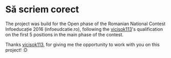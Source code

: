 # Să scriem corect

The project was build for the Open phase of the Romanian National Contest Infoeducație 2016 (infoeudcatie.ro), following the [vicisok113](https://github.com/vicisok113)'s qualification on the first 5 positions in the main phase of the contest.

Thanks [vicisok113](https://github.com/vicisok113), for giving me the opportunity to work with you on this project! :D
